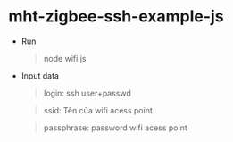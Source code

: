# mht-zigbee-ssh-example-js

* Run
  > node wifi.js

* Input data
  > login: ssh user+passwd
  
  > ssid: Tên của wifi acess point

  > passphrase: password wifi acess point